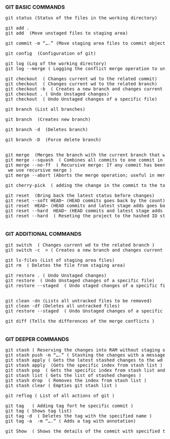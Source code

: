 ### GIT BASIC COMMANDS
<pre>
git status (Status of the files in the working directory)

git add . 
git add <filename> (Move unstaged files to staging area)
 
git commit -m “….” (Move staging area files to commit objects folder)

git config <commands> (Configuration of git)

git log (Log of the working directory)
git log --merge ( Logging the conflict merge operation to understand which commits have conflict in the branches )

git checkout <commit ID> ( Changes current wd to the related commit)
git checkout <branchName> ( Changes current wd to the related branch)
git checkout -b <branchName> ( Creates a new branch and changes current wd to the new branch )
git checkout . ( Undo Unstaged changes)
git checkout <fileName> ( Undo Unstaged changes of a specific file)

git branch (List all branches)<br>
git branch <branchName> (Creates new branch)<br>
git branch -d <branchName> (Deletes branch)<br>
git branch -D <branchName> (Force delete branch)<br>

git merge <branchName> (Merges the branch with the current branch that we are in)
git merge --squash <branchName> ( Combines all commits to one commit in the target branch and stages it to source branch )
git merge --no-ff <branchName> ( Recursive merge: If any commit has been made after creating the merged target branch <br/> we use recursive merge ) 
git merge --abort (Aborts the merge operation; useful in merge conflict situations )

git cherry-pick <commit ID> ( adding the change in the commit to the target branch)

git reset <fileName> (Bring back the latest status before changes)
git reset --soft HEAD~<go back step count> (HEAD commits goes back by the count)
git reset  HEAD~<go back step count> (HEAD commits and latest stage adds goes back by the count but stays in wd)
git reset --hard  HEAD~<go back step count> (HEAD commits and latest stage adds goes back by the count and changes are deleted in wd)
git reset --hard <hashed ID from reflog> ( Reseting the project to the hashed ID status )
  </pre>
### GIT ADDITIONAL COMMANDS
<pre>
git switch <branchName> ( Changes current wd to the related branch )
git switch -c <branchName> > ( Creates a new branch and changes current wd to the new branch )
 
git ls-files (List of staging area files)
git rm <fileName> ( Deletes the file from staging area)

git restore . ( Undo Unstaged changes)
git restore <fileName> ( Undo Unstaged changes of a specific file)
git restore --staged <fileName> ( Undo staged changes of a specific file)


git clean -dn (Lists all untracked files to be removed)
git clean -df (Deletes all untracked files)
git restore --staged <fileName> ( Undo Unstaged changes of a specific file)

git diff (Tells the differences of the merge conflicts )
  </pre>

### GIT DEEPER COMMANDS
<pre>
git stash ( Reserving the changes into RAM without staging or committing for after commit )
git stash push -m “….” ( Stashing the changes with a message )
git stash apply ( Gets the latest stashed changes to the wd in order to stage and commit – STACK / LIFO)
git stash apply <index> (Gets the specific index from stash list )
git stash pop <index> ( Gets the specific index from stash list and removes it from stash list )
git stash list ( Gets the list of stashed changes )
git stash drop <index> ( Removes the index from stash list )
git stash clear ( Empties git stash list )

git reflog ( List of all actions of git )

git tag <tagName> <commit ID> ( Adding tag fort he specific commit )
git tag ( Shows tag list)
git tag -d <tagName> ( Deletes the tag with the specified name )
git tag -a <tagName> -m “….” ( Adds a tag with annotation)
 
git Show <tagName> ( Shows the details of the commit with specified tag name )
 </pre>

